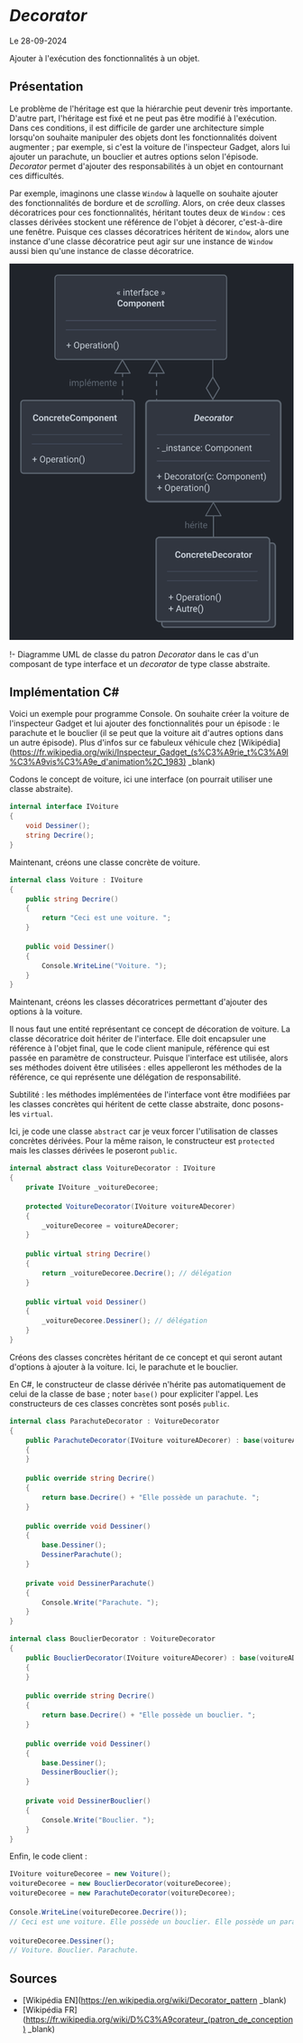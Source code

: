 # *Decorator*

Le 28-09-2024

Ajouter à l'exécution des fonctionnalités à un objet.

## Présentation

Le problème de l'héritage est que la hiérarchie peut devenir très importante. D'autre part, l'héritage est fixé et ne peut pas être modifié à l'exécution. Dans ces conditions, il est difficile de garder une architecture simple lorsqu'on souhaite manipuler des objets dont les fonctionnalités doivent augmenter ; par exemple, si c'est la voiture de l'inspecteur Gadget, alors lui ajouter un parachute, un bouclier et autres options selon l'épisode. *Decorator* permet d'ajouter des responsabilités à un objet en contournant ces difficultés. 

Par exemple, imaginons une classe `Window` à laquelle on souhaite ajouter des fonctionnalités de bordure et de *scrolling*. Alors, on crée deux classes décoratrices pour ces fonctionnalités, héritant toutes deux de `Window` : ces classes dérivées stockent une référence de l'objet à décorer, c'est-à-dire une fenêtre. Puisque ces classes décoratrices héritent de `Window`, alors une instance d'une classe décoratrice peut agir sur une instance de `Window` aussi bien qu'une instance de classe décoratrice.

![Image](../../../media/patterns/GoFStructure/decorator.svg)

!- Diagramme UML de classe du patron *Decorator* dans le cas d'un composant de type interface et un *decorator* de type classe abstraite.

## Implémentation C#

Voici un exemple pour programme Console. On souhaite créer la voiture de l'inspecteur Gadget et lui ajouter des fonctionnalités pour un épisode : le parachute et le bouclier (il se peut que la voiture ait d'autres options dans un autre épisode). Plus d'infos sur ce fabuleux véhicule chez [Wikipédia](https://fr.wikipedia.org/wiki/Inspecteur_Gadget_(s%C3%A9rie_t%C3%A9l%C3%A9vis%C3%A9e_d'animation%2C_1983) _blank)

Codons le concept de voiture, ici une interface (on pourrait utiliser une classe abstraite).

```C#
internal interface IVoiture
{
	void Dessiner();
	string Decrire();
}
```

Maintenant, créons une classe concrète de voiture.

```C#
internal class Voiture : IVoiture
{
	public string Decrire()
	{
		return "Ceci est une voiture. ";
	}
	
	public void Dessiner()
	{
		Console.WriteLine("Voiture. ");
	}
}
```

Maintenant, créons les classes décoratrices permettant d'ajouter des options à la voiture. 

Il nous faut une entité représentant ce concept de décoration de voiture. La classe décoratrice doit hériter de l'interface. Elle doit encapsuler une référence à l'objet final, que le code client manipule, référence qui est passée en paramètre de constructeur. Puisque l'interface est utilisée, alors ses méthodes doivent être utilisées : elles appelleront les méthodes de la référence, ce qui représente une délégation de responsabilité.

Subtilité : les méthodes implémentées de l'interface vont être modifiées par les classes concrètes qui héritent de cette classe abstraite, donc posons-les `virtual`.

Ici, je code une classe `abstract` car je veux forcer l'utilisation de classes concrètes dérivées. Pour la même raison, le constructeur est `protected` mais les classes dérivées le poseront `public`. 

```C#
internal abstract class VoitureDecorator : IVoiture
{
	private IVoiture _voitureDecoree;
	
	protected VoitureDecorator(IVoiture voitureADecorer)
	{
		_voitureDecoree = voitureADecorer;
	}
	
	public virtual string Decrire()
	{
		return _voitureDecoree.Decrire(); // délégation
	}
	
	public virtual void Dessiner()
	{
		_voitureDecoree.Dessiner(); // délégation
	}
}
```

Créons des classes concrètes héritant de ce concept et qui seront autant d'options à ajouter à la voiture. Ici, le parachute et le bouclier.

En C#, le constructeur de classe dérivée n'hérite pas automatiquement de celui de la classe de base ; noter `base()` pour expliciter l'appel. Les constructeurs de ces classes concrètes sont posés `public`.

```C#
internal class ParachuteDecorator : VoitureDecorator
{
	public ParachuteDecorator(IVoiture voitureADecorer) : base(voitureADecorer)
	{
	}
	
	public override string Decrire()
	{
		return base.Decrire() + "Elle possède un parachute. ";
	}
	
	public override void Dessiner()
	{
		base.Dessiner();
		DessinerParachute();
	}
	
	private void DessinerParachute()
	{
		Console.Write("Parachute. ");
	}
}
```

```C#
internal class BouclierDecorator : VoitureDecorator
{
	public BouclierDecorator(IVoiture voitureADecorer) : base(voitureADecorer)
	{
	}
	
	public override string Decrire()
	{
		return base.Decrire() + "Elle possède un bouclier. ";
	}
	
	public override void Dessiner()
	{
		base.Dessiner();
		DessinerBouclier();
	}
	
	private void DessinerBouclier()
	{
		Console.Write("Bouclier. ");
	}
}
```

Enfin, le code client :

```C#
IVoiture voitureDecoree = new Voiture();
voitureDecoree = new BouclierDecorator(voitureDecoree);
voitureDecoree = new ParachuteDecorator(voitureDecoree);

Console.WriteLine(voitureDecoree.Decrire());
// Ceci est une voiture. Elle possède un bouclier. Elle possède un parachute.

voitureDecoree.Dessiner();
// Voiture. Bouclier. Parachute.
```

## Sources

- [Wikipédia EN](https://en.wikipedia.org/wiki/Decorator_pattern _blank)
- [Wikipédia FR](https://fr.wikipedia.org/wiki/D%C3%A9corateur_(patron_de_conception) _blank)
